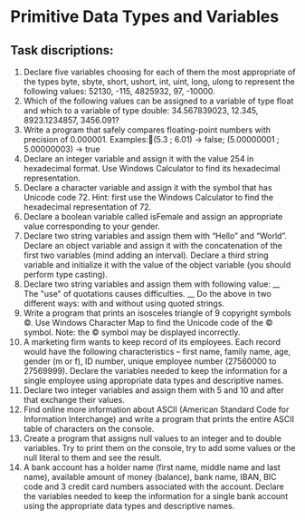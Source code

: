 # Primitive Data Types and Variables

## Task discriptions:

1. Declare five variables choosing for each of them the most appropriate of the types byte, sbyte, short, ushort, int, uint, long, ulong to represent the following values: 52130, -115, 4825932, 97, -10000.
2. Which of the following values can be assigned to a variable of type float and which to a variable of type double: 34.567839023, 12.345, 8923.1234857, 3456.091?
3. Write a program that safely compares floating-point numbers with precision of 0.000001. Examples:(5.3 ; 6.01) -> false;  (5.00000001 ; 5.00000003) -> true
4. Declare an integer variable and assign it with the value 254 in hexadecimal format. Use Windows Calculator to find its hexadecimal representation.
5. Declare a character variable and assign it with the symbol that has Unicode code 72. Hint: first use the Windows Calculator to find the hexadecimal representation of 72.
6. Declare a boolean variable called isFemale and assign an appropriate value corresponding to your gender.
7. Declare two string variables and assign them with “Hello” and “World”. Declare an object variable and assign it with the concatenation of the first two variables (mind adding an interval). Declare a third string variable and initialize it with the value of the object variable (you should perform type casting).
8. Declare two string variables and assign them with following value:
__ The "use" of quotations causes difficulties. __
Do the above in two different ways: with and without using quoted strings.
9. Write a program that prints an isosceles triangle of 9 copyright symbols ©. Use Windows Character Map to find the Unicode code of the © symbol. Note: the © symbol may be displayed incorrectly.
10. A marketing firm wants to keep record of its employees. Each record would have the following characteristics – first name, family name, age, gender (m or f), ID number, unique employee number (27560000 to 27569999). Declare the variables needed to keep the information for a single employee using appropriate data types and descriptive names.
11. Declare  two integer variables and assign them with 5 and 10 and after that exchange their values.
12. Find online more information about ASCII (American Standard Code for Information Interchange) and write a program that prints the entire ASCII table of characters on the console.
13. Create a program that assigns null values to an integer and to double variables. Try to print them on the console, try to add some values or the null literal to them and see the result.
14. A bank account has a holder name (first name, middle name and last name), available amount of money (balance), bank name, IBAN, BIC code and 3 credit card numbers associated with the account. Declare the variables needed to keep the information for a single bank account using the appropriate data types and descriptive names.



